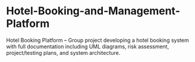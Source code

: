 # Hotel-Booking-and-Management-Platform
Hotel Booking Platform – Group project developing a hotel booking system with full documentation including UML diagrams, risk assessment, project/testing plans, and system architecture.
